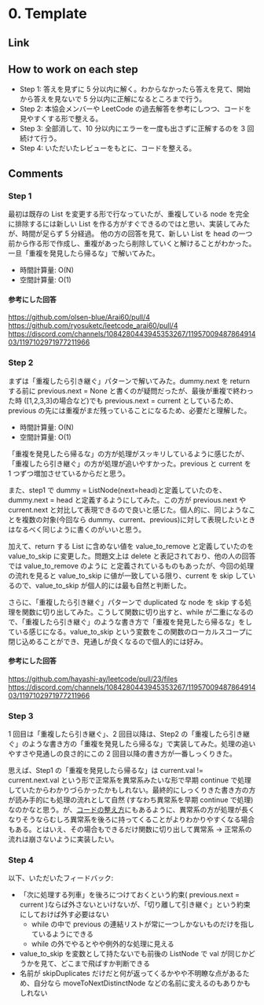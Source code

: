 # 0. Template

## Link

## How to work on each step

- Step 1: 答えを見ずに 5 分以内に解く。わからなかったら答えを見て、開始から答えを見ないで 5 分以内に正解になるところまで行う。
- Step 2: 本協会メンバーや LeetCode の過去解答を参考にしつつ、コードを見やすくする形で整える。
- Step 3: 全部消して、10 分以内にエラーを一度も出さずに正解するのを 3 回続けて行う。
- Step 4: いただいたレビューをもとに、コードを整える。

## Comments

### Step 1

最初は既存の List を変更する形で行なっていたが、重複している node を完全に排除するには新しい List を作る方がすぐできるのではと思い、実装してみたが、時間が足らず 5 分経過。
他の方の回答を見て、新しい List を head の一つ前から作る形で作成し、重複があったら削除していくと解けることがわかった。
一旦「重複を発見したら帰るな」で解いてみた。

- 時間計算量: O(N)
- 空間計算量: O(1)

#### 参考にした回答

https://github.com/olsen-blue/Arai60/pull/4
https://github.com/ryosuketc/leetcode_arai60/pull/4
https://discord.com/channels/1084280443945353267/1195700948786491403/1197102971977211966

### Step 2

まずは「重複したら引き継ぐ」パターンで解いてみた。dummy.next を return する前に previous.next = None と書くのが疑問だったが、最後が重複で終わった時 ([1,2,3,3]の場合など)でも previous.next = current としているため、previous の先には重複がまだ残っていることになるため、必要だと理解した。

- 時間計算量: O(N)
- 空間計算量: O(1)

「重複を発見したら帰るな」の方が処理がスッキリしているように感じたが、「重複したら引き継ぐ」の方が処理が追いやすかった。previous と current を 1 つずつ増加させているからだと思う。

また、step1 で dummy = ListNode(next=head)と定義していたのを、dummy.next = head と定義するようにしてみた。この方が previous.next や current.next と対比して表現できるので良いと感じた。個人的に、同じようなことを複数の対象(今回なら dummy、current、previous)に対して表現したいときはなるべく同じように書くのがいいと思う。

加えて、return する List に含めない値を value_to_remove と定義していたのを value_to_skip に変更した。問題文上は delete と表記されており、他の人の回答では value_to_remove のように と定義されているものもあったが、今回の処理の流れを見ると value_to_skip に値が一致している限り、current を skip しているので、value_to_skip が個人的には最も自然と判断した。

さらに、「重複したら引き継ぐ」パターンで duplicated な node を skip する処理を関数に切り出してみた。こうして関数に切り出すと、while が二重になるので、「重複したら引き継ぐ」のような書き方で「重複を発見したら帰るな」をしている感じになる。value_to_skip という変数をこの関数のローカルスコープに閉じ込めることができ、見通しが良くなるので個人的には好み。

#### 参考にした回答

https://github.com/hayashi-ay/leetcode/pull/23/files
https://discord.com/channels/1084280443945353267/1195700948786491403/1197102971977211966

### Step 3

1 回目は「重複したら引き継ぐ」、2 回目以降は、Step2 の「重複したら引き継ぐ」のような書き方の「重複を発見したら帰るな」で実装してみた。処理の追いやすさや見通しの良さ的にこの 2 回目以降の書き方が一番しっくりきた。

思えば、Step1 の「重複を発見したら帰るな」は current.val != current.next.val という形で正常系を異常系みたいな形で早期 continue で処理していたからわかりづらかったかもしれない。最終的にしっくりきた書き方の方が読み手的にも処理の流れとして自然 (すなわち異常系を早期 continue で処理)なのかなと思う。が、[コードの整え方](https://docs.google.com/document/d/11HV35ADPo9QxJOpJQ24FcZvtvioli770WWdZZDaLOfg/edit?tab=t.0#heading=h.9kpbwslvv3yv)にもあるように、異常系の方が処理が長くなりそうならむしろ異常系を後ろに持ってくることがよりわかりやすくなる場合もある。とはいえ、その場合もできるだけ関数に切り出して異常系 -> 正常系の流れは崩さないように実装したい。

### Step 4

以下、いただいたフィードバック:

- 「次に処理する列車」を後ろにつけておくという約束( previous.next = current )ならば外さないといけないが、「切り離して引き継ぐ」という約束にしておけば外す必要はない
  - while の中で previous の連結リストが常に一つしかないものだけを指しているようにできる
  - while の外でやるとやや例外的な処理に見える
- value_to_skip を変数として持たないでも前後の ListNode で val が同じかどうかを見て、どこまで飛ばすか判断できる
- 名前が skipDuplicates だけだと何が返ってくるかやや不明瞭な点があるため、自分なら moveToNextDistinctNode などの名前に変えるのもありかもしれない
